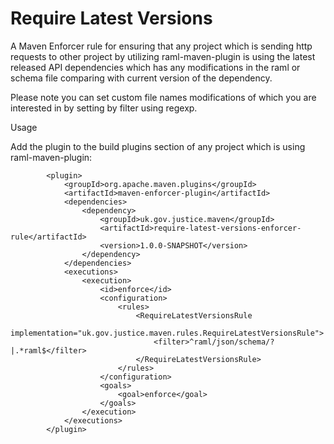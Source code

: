 # Require Latest Versions

A Maven Enforcer rule for ensuring that any project which is sending http requests to other project 
by utilizing raml-maven-plugin is using the latest released API dependencies which has any modifications 
in the raml or schema file comparing with current version of the dependency.

Please note you can set custom file names modifications of which you are interested in by setting by filter using regexp.

Usage

Add the plugin to the build plugins section of any project which is using raml-maven-plugin: 

            <plugin>
                <groupId>org.apache.maven.plugins</groupId>
                <artifactId>maven-enforcer-plugin</artifactId>
                <dependencies>
                    <dependency>
                        <groupId>uk.gov.justice.maven</groupId>
                        <artifactId>require-latest-versions-enforcer-rule</artifactId>
                        <version>1.0.0-SNAPSHOT</version>
                    </dependency>
                </dependencies>
                <executions>
                    <execution>
                        <id>enforce</id>
                        <configuration>
                            <rules>
                                <RequireLatestVersionsRule
                                        implementation="uk.gov.justice.maven.rules.RequireLatestVersionsRule">
                                    <filter>^raml/json/schema/?|.*raml$</filter>                                        
                                </RequireLatestVersionsRule>
                            </rules>
                        </configuration>
                        <goals>
                            <goal>enforce</goal>
                        </goals>
                    </execution>
                </executions>
            </plugin>

```